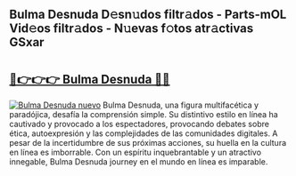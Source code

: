 ## Bulma  Desnuda D𝚎sn𝚞dos filtr𝚊dos - Parts-mOL Vid𝚎os filtr𝚊dos - N𝚞evas f𝚘tos atr𝚊ctivas GSxar

# <h2><a href="http://mb18r6.tromn.icu/?c=Bulma++Desnuda">🔗👉👉👉 Bulma  Desnuda 🔗🔗</a></h2>

[![Bulma  Desnuda nuevo](https://i.imgur.com/pEAQMta.gif)](http://mb18r6.tromn.icu/?c=Bulma++Desnuda)
Bulma  Desnuda, una figura multifacética y paradójica, desafía la comprensión simple. Su distintivo estilo en línea ha cautivado y provocado a los espectadores, provocando debates sobre ética, autoexpresión y las complejidades de las comunidades digitales. A pesar de la incertidumbre de sus próximas acciones, su huella en la cultura en línea es imborrable. Con un espíritu inquebrantable y un atractivo innegable, Bulma  Desnuda journey en el mundo en línea es imparable.
